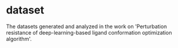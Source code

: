 # dataset
The datasets generated and analyzed in the work on 'Perturbation resistance of deep-learning-based ligand conformation optimization algorithm'.
